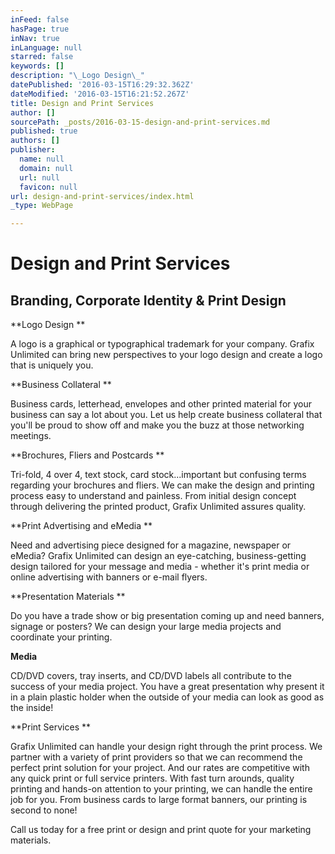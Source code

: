 ```yaml
---
inFeed: false
hasPage: true
inNav: true
inLanguage: null
starred: false
keywords: []
description: "\_Logo Design\_"
datePublished: '2016-03-15T16:29:32.362Z'
dateModified: '2016-03-15T16:21:52.267Z'
title: Design and Print Services
author: []
sourcePath: _posts/2016-03-15-design-and-print-services.md
published: true
authors: []
publisher:
  name: null
  domain: null
  url: null
  favicon: null
url: design-and-print-services/index.html
_type: WebPage

---
```

# Design and Print Services

## Branding, Corporate Identity & Print Design 

**Logo Design **

A logo is a graphical or typographical trademark for your company. Grafix Unlimited can bring new perspectives to your logo design and create a logo that is uniquely you. 

**Business Collateral **

Business cards, letterhead, envelopes and other printed material for your business can say a lot about you. Let us help create business collateral that you'll be proud to show off and make you the buzz at those networking meetings. 

**Brochures, Fliers and Postcards  **

Tri-fold, 4 over 4, text stock, card stock...important but confusing terms regarding your brochures and fliers. We can make the design and printing process easy to understand and painless. From initial design concept through delivering the printed product, Grafix Unlimited assures quality. 

**Print Advertising and eMedia **

Need and advertising piece designed for a magazine, newspaper or eMedia? Grafix Unlimited can design an eye-catching, business-getting design tailored for your message and media - whether it's print media or online advertising with banners or e-mail flyers. 

**Presentation Materials **

Do you have a trade show or big presentation coming up and need banners, signage or posters? We can design your large media projects and coordinate your printing. 

**Media**

CD/DVD covers, tray inserts, and CD/DVD labels all contribute to the success of your media project. You have a great presentation why present it in a plain plastic holder when the outside of your media can look as good as the inside! 

**Print Services **

Grafix Unlimited can handle your design right through the print process.  We partner with a variety of print providers so that we can recommend the perfect print solution for your project.  And our rates are competitive with any quick print or full service printers.  With fast turn arounds, quality printing and hands-on attention to your printing, we can handle the entire job for you. From business cards to large format banners, our printing is second to none! 

Call us today for a free print or design and print quote for your marketing materials.